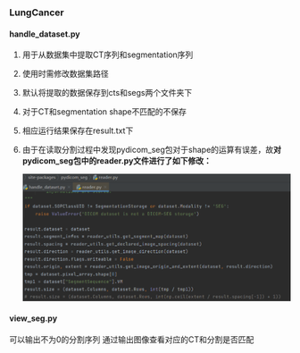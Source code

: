 ### LungCancer

#### handle_dataset.py 

1. 用于从数据集中提取CT序列和segmentation序列

2. 使用时需修改数据集路径

3. 默认将提取的数据保存到cts和segs两个文件夹下

4. 对于CT和segmentation shape不匹配的不保存

5. 相应运行结果保存在result.txt下

6. 由于在读取分割过程中发现pydicom_seg包对于shape的运算有误差，故**对pydicom_seg包中的reader.py文件进行了如下修改：**

   ![image-20210728200259165](imgs/image-20210728200259165.png)

#### view_seg.py 

可以输出不为0的分割序列  通过输出图像查看对应的CT和分割是否匹配

